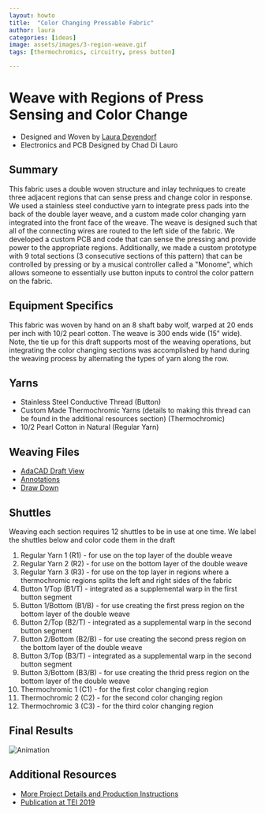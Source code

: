 ```yaml
---
layout: howto
title:  "Color Changing Pressable Fabric"
author: laura
categories: [ideas]
image: assets/images/3-region-weave.gif
tags: [thermochromics, circuitry, press button]

---
```


# Weave with Regions of Press Sensing and Color Change
- Designed and Woven by [Laura Devendorf](https://github.com/devendork)
- Electronics and PCB Designed by Chad Di Lauro

## Summary
This fabric uses a double woven structure and inlay techniques to create three adjacent regions that can sense press and change color in response. We used a stainless steel conductive yarn to integrate press pads into the back of the double layer weave, and a custom made color changing yarn integrated into the front face of the weave. The weave is designed such that all of the connecting wires are routed to the left side of the fabric. We developed a custom PCB and code that can sense the pressing and provide power to the appropriate regions. Additionally, we made a custom prototype with 9 total sections (3 consecutive sections of this pattern) that can be controlled by pressing or by a musical controller called a "Monome", which allows someone to essentially use button inputs to control the color pattern on the fabric. 


## Equipment Specifics
This fabric was woven by hand on an 8 shaft baby wolf, warped at 20 ends per inch with 10/2 pearl cotton. The weave is 300 ends wide (15" wide). Note, the tie up for this draft supports most of the weaving operations, but integrating the color changing sections was accomplished by hand during the weaving process by alternating the types of yarn along the row. 

## Yarns
* Stainless Steel Conductive Thread (Button)
* Custom Made Thermochromic Yarns (details to making this thread can be found in the additional resources section) (Thermochromic)
* 10/2 Pearl Cotton in Natural (Regular Yarn)

## Weaving Files
- [AdaCAD Draft View]({{site.baseurl}}/assets/drafts/3_region_weave/adacad_canvas.png)
- [Annotations]({{site.baseurl}}/assets/drafts/3_region_weave/annotations.txt)
- [Draw Down]({{site.baseurl}}/assets/drafts/3_region_weave/drawdown.png)

## Shuttles
Weaving each section requires 12 shuttles to be in use at one time. We label the shuttles below and color code them in the draft
1. Regular Yarn 1 (R1) - for use on the top layer of the double weave
2. Regular Yarn 2 (R2) - for use on the bottom layer of the double weave
3. Regular Yarn 3 (R3) - for use on the top layer in regions where a thermochromic regions splits the left and right sides of the fabric
4. Button 1/Top (B1/T) - integrated as a supplemental warp in the first button segment
5. Button 1/Bottom (B1/B) - for use creating the first press region on the bottom layer of the double weave
6. Button 2/Top (B2/T) - integrated as a supplemental warp in the second button segment
7. Button 2/Bottom (B2/B) - for use creating the second press region on the bottom layer of the double weave
8. Button 3/Top (B3/T) - integrated as a supplemental warp in the second button segment
9. Button 3/Bottom (B3/B) - for use creating the thrid press region on the bottom layer of the double weave
10. Thermochromic 1 (C1) - for the first color changing region 
11. Thermochromic 2 (C2) - for the second color changing region 
12. Thermochromic 3 (C3) - for the third color changing region 


## Final Results
![Animation]({{site.baseurl}}/assets/images/3-region-weave.gif)

## Additional Resources
- [More Project Details and Production Instructions](http://unstable.design/force-fabric/)
- [Publication at TEI 2019](https://dl.acm.org/citation.cfm?id=3295625)

